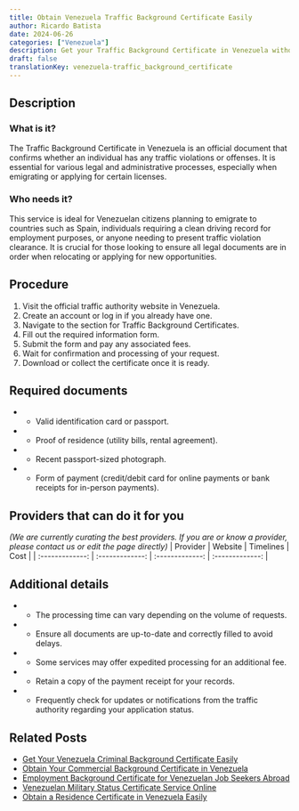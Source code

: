 ```yaml
---
title: Obtain Venezuela Traffic Background Certificate Easily
author: Ricardo Batista
date: 2024-06-26
categories: ["Venezuela"]
description: Get your Traffic Background Certificate in Venezuela without hassle. Follow our effective and straightforward steps today.
draft: false
translationKey: venezuela-traffic_background_certificate
---
```


## Description
### What is it?
The Traffic Background Certificate in Venezuela is an official document that confirms whether an individual has any traffic violations or offenses. It is essential for various legal and administrative processes, especially when emigrating or applying for certain licenses.

### Who needs it?
This service is ideal for Venezuelan citizens planning to emigrate to countries such as Spain, individuals requiring a clean driving record for employment purposes, or anyone needing to present traffic violation clearance. It is crucial for those looking to ensure all legal documents are in order when relocating or applying for new opportunities.

## Procedure

1. Visit the official traffic authority website in Venezuela.
2. Create an account or log in if you already have one.
3. Navigate to the section for Traffic Background Certificates.
4. Fill out the required information form.
5. Submit the form and pay any associated fees.
6. Wait for confirmation and processing of your request.
7. Download or collect the certificate once it is ready.


## Required documents

- * Valid identification card or passport.
- * Proof of residence (utility bills, rental agreement).
- * Recent passport-sized photograph.
- * Form of payment (credit/debit card for online payments or bank receipts for in-person payments).


## Providers that can do it for you
_(We are currently curating the best providers. If you are or know a provider, please contact us or edit the page directly)_
| Provider        |     Website     |     Timelines    |       Cost      |
| :-------------: | :-------------: |  :-------------: | :-------------: |

## Additional details

- * The processing time can vary depending on the volume of requests.
- * Ensure all documents are up-to-date and correctly filled to avoid delays.
- * Some services may offer expedited processing for an additional fee.
- * Retain a copy of the payment receipt for your records.
- * Frequently check for updates or notifications from the traffic authority regarding your application status.




## Related Posts

- [Get Your Venezuela Criminal Background Certificate Easily](https://tramitit.com/guides/venezuela/criminal_background_certificate/)
- [Obtain Your Commercial Background Certificate in Venezuela](https://tramitit.com/guides/venezuela/commercial_background_certificate/)
- [Employment Background Certificate for Venezuelan Job Seekers Abroad](https://tramitit.com/guides/venezuela/employment_background_certificate/)
- [Venezuelan Military Status Certificate Service Online](https://tramitit.com/guides/venezuela/military_status_certificate/)
- [Obtain a Residence Certificate in Venezuela Easily](https://tramitit.com/guides/venezuela/residence_certificate/)